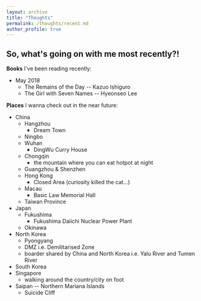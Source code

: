 ```yaml
---
layout: archive
title: "Thoughts"
permalink: /thoughts/recent.md
author_profile: true
---
```


<h2>So, what's going on with me most recently?!</h2>

**Books** I've been reading recently:
* May 2018
  * The Remains of the Day -- Kazuo Ishiguro
  * The Girl with Seven Names -- Hyeonseo Lee

**Places** I wanna check out in the near future:
* China
  * Hangzhou
    * Dream Town
  * Ningbo
  * Wuhan
    * DingWu Curry House
  * Chongqin
    * the mountain where you can eat hotpot at night
  * Guangzhou & Shenzhen
  * Hong Kong
    * Closed Area (curiosity killed the cat...)
  * Macau
    * Basic Law Memorial Hall
  * Taiwan Province
* Japan
  * Fukushima
    * Fukushima Daiichi Nuclear Power Plant
  * Okinawa
* North Korea
  * Pyongyang
  * DMZ i.e. Demilitarised Zone
  * boarder shared by China and North Korea i.e. Yalu River and Tumen River
* South Korea
* Singapore
  * walking around the country/city on foot
* Saipan -- Northern Mariana Islands
  * Suicide Cliff

